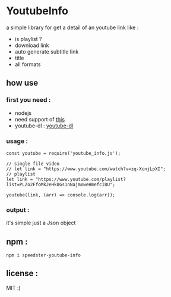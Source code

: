 # YoutubeInfo
a simple library for get a detail of an youtube link like :
- is playlist ?
- download link 
- auto generate subtitle link
- title
- all formats

## how use
### first you need :
- nodejs
- need support of [this](https://nodejs.org/api/child_process.html)
- youtube-dl : [youtube-dl](https://github.com/rg3/youtube-dl)

### usage :
```$javascipt
const youtube = require('youtube_info.js');

// single file video
// let link = "https://www.youtube.com/watch?v=zq-XcnjLpXI";
// playlist
let link = "https://www.youtube.com/playlist?list=PLZo2FfoMkJeHk0Gs1nNajmVweHmefcI8U";

youtube(link, (arr) => console.log(arr));
```
### output :
it's simple just a Json object

## npm :
```$xslt
npm i speedster-youtube-info
```

## license : 
MIT :) 

